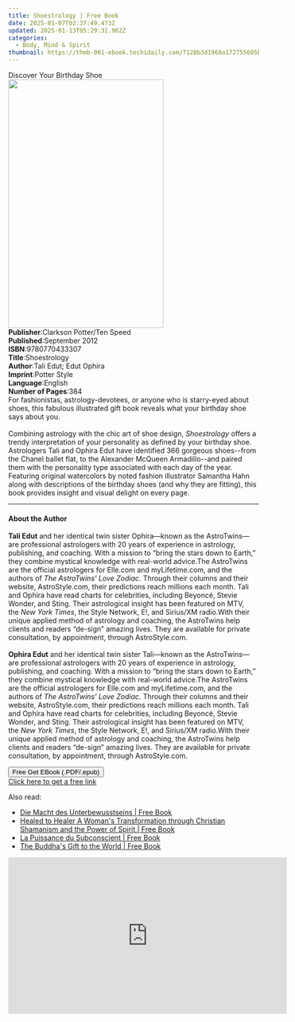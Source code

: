 ```yaml
---
title: Shoestrology | Free Book
date: 2025-01-07T02:37:49.473Z
updated: 2025-01-13T05:29:31.962Z
categories:
  - Body, Mind & Spirit
thumbnail: https://thmb-001-ebook.techidaily.com/7128b3d1968a172755695bdd99eeca442f0ea872fd0b8afd5646ce63611f7739.jpg
---
```

<main id="book-container">
  <div class="flex flex-col">
    <div class="book-brief flex-1 py-6 px-4 sm:p-6 md:py-10 md:px-8">
      <!-- brief-->
      <div class="book-brief-main">Discover Your Birthday Shoe</div>
    </div>
    <div
      class="book-meta-info flex-1 grid gap-4 col-start-1 col-end-3 row-start-1 sm:mb-6 sm:grid-cols-4 lg:gap-6 lg:col-start-2 lg:row-end-6 lg:row-span-6 lg:mb-0"
    >
      <div
        class="book-meta-info-left place-content-center mt-4 p-4 text-sm leading-6 col-start-2 col-span-2 dark:text-slate-400"
      >
        <img
          class="w-full h-500 object-cover rounded-lg sm:h-255 sm:col-span-2 lg:col-span-full"
          src="https://img-001-ebook.techidaily.com/72b407defc487ff9ab905e7607087f921ab348f5e393d06699526a770dd72a33.jpg"
          alt=""
          width="312"
          height="500"
        />
      </div>
      <div
        class="book-meta-info-right mt-2 col-start-1 row-start-2 col-span-3 self-center"
      >
        <!-- meta data  -->
        <div class="flex flex-col px-4 md:px-8">
          <div class="flex-1">
            <strong>Publisher</strong>:<span class="px-2"
              >Clarkson Potter/Ten Speed</span
            >
          </div>
          <div class="flex-1">
            <strong>Published</strong>:<span class="px-2">September 2012</span>
          </div>
          <div class="flex-1">
            <strong>ISBN</strong>:<span class="px-2">9780770433307</span>
          </div>
          <div class="flex-1">
            <strong>Title</strong>:<span class="px-2">Shoestrology</span>
          </div>
          <div class="flex-1">
            <strong>Author</strong>:<span class="px-2"
              >Tali Edut; Edut Ophira</span
            >
          </div>
          <div class="flex-1">
            <strong>Imprint</strong>:<span class="px-2">Potter Style</span>
          </div>
          <div class="flex-1">
            <strong>Language</strong>:<span class="px-2">English</span>
          </div>
          <div class="flex-1">
            <strong>Number of Pages</strong>:<span class="px-2">384</span>
          </div>
        </div>
      </div>
    </div>
    <div class="book-description flex-1 py-6 px-4 sm:p-6 md:py-10 md:px-8">
      <div class="book-description-main">
        <div accordion-content="" id="description">
          For fashionistas, astrology-devotees, or anyone who is starry-eyed
          about shoes, this fabulous illustrated gift book reveals what your
          birthday shoe says about you.<br />&nbsp;&nbsp;&nbsp;&nbsp;&nbsp;<br />Combining
          astrology with the chic art of shoe
          design,&nbsp;<i>Shoestrology</i>&nbsp;offers a trendy interpretation
          of your personality as defined by your birthday shoe. Astrologers Tali
          and Ophira Edut have identified 366 gorgeous shoes--from the Chanel
          ballet flat, to the Alexander McQueen Armadillo--and paired them with
          the personality type associated with each day of the year. Featuring
          original watercolors by noted fashion illustrator Samantha Hahn along
          with descriptions of the birthday shoes (and why they are fitting),
          this book provides insight and visual delight on every page.
        </div>
      </div>
    </div>
    <div class="book-excerpts flex-1 py-6 px-4 sm:p-6 md:py-10 md:px-8">
      <!-- excerpts-->
      <div class="book-excerpts-main">
        <hr />
        <h4 class="placeholder placeholder-heading">
          <span>About the Author</span>
        </h4>
        <p>
          <b>Tali Edut</b> and her identical twin sister Ophira—known as the
          AstroTwins—are professional astrologers with 20 years of experience in
          astrology, publishing, and coaching. With a mission to “bring the
          stars down to Earth,” they combine mystical knowledge with real-world
          advice.The AstroTwins are the official astrologers
          for&nbsp;Elle.com&nbsp;and&nbsp;myLifetime.com, and the authors
          of&nbsp;<i>The AstroTwins’ Love Zodiac</i>. Through their columns and
          their website, AstroStyle.com, their predictions reach millions each
          month. Tali and Ophira have read charts for celebrities, including
          Beyoncé, Stevie Wonder, and Sting. Their astrological insight has been
          featured on MTV, the&nbsp;<i>New York Times</i>, the Style Network,
          E!, and Sirius/XM radio.With their unique applied method of astrology
          and coaching, the AstroTwins help clients and readers “de-sign”
          amazing lives. They are available for private consultation, by
          appointment, through&nbsp;AstroStyle.com.<br /><br /><b>Ophira Edut</b
          >&nbsp;and her identical twin sister Tali—known as the AstroTwins—are
          professional astrologers with 20 years of experience in astrology,
          publishing, and coaching. With a mission to “bring the stars down to
          Earth,” they combine mystical knowledge with real-world advice.The
          AstroTwins are the official astrologers
          for&nbsp;Elle.com&nbsp;and&nbsp;myLifetime.com, and the authors
          of&nbsp;<i>The AstroTwins’ Love Zodiac</i>. Through their columns and
          their website, AstroStyle.com, their predictions reach millions each
          month. Tali and Ophira have read charts for celebrities, including
          Beyoncé, Stevie Wonder, and Sting. Their astrological insight has been
          featured on MTV, the&nbsp;<i>New York Times</i>, the Style Network,
          E!, and Sirius/XM radio.With their unique applied method of astrology
          and coaching, the AstroTwins help clients and readers “de-sign”
          amazing lives. They are available for private consultation, by
          appointment, through&nbsp;AstroStyle.com.
        </p>
      </div>
    </div>
    <div
      class="book-about-author flex-1 py-6 px-4 sm:p-6 md:py-10 md:px-8"
    ></div>
    <div class="book-free-get flex-1 py-6 px-4 sm:p-6 md:py-10 md:px-8">
      <button
        id="btn-free-get"
        class="bg-blue-500 hover:bg-blue-700 text-white font-bold py-2 px-4 rounded"
      >
        Free Get EBook (.PDF/.epub)
      </button>
      <div id="countdown-display" class="px-2 text-lg mt-2"></div>
      <a
        id="free-link"
        class="hidden bg-blue-500 hover:bg-blue-700 text-white font-bold py-2 px-4 rounded"
        href="https://www.ebooks.com/en-us/book/996175/shoestrology/tali-edut/"
        target="_blank"
        >Click here to get a free link</a
      >
    </div>
    <script>
      let countdownTime = 0;
      let countdownInterval = null;
      document
        .getElementById('btn-free-get')
        .addEventListener('click', startCountdown);
      function startCountdown() {
        countdownTime = new Date().getTime() + 60000 * 3;
        countdownInterval = setInterval(updateCountdown, 1000);
        document.getElementById('btn-free-get').disabled = true;
        document
          .getElementById('btn-free-get')
          .classList.add('bg-gray-500', 'cursor-not-allowed');
      }
      function updateCountdown() {
        let currentTime = new Date().getTime();
        let timeLeft = countdownTime - currentTime;
        let secondsLeft = Math.floor(timeLeft / 1000);
        document.getElementById('countdown-display').innerHTML =
          `Remaining time: ${secondsLeft} seconds.`;
        if (secondsLeft <= 0) {
          clearInterval(countdownInterval);
          document.getElementById('btn-free-get').classList.add('hidden');
          document.getElementById('free-link').classList.remove('hidden');
          document.getElementById('countdown-display').innerHTML = '';
        }
      }
    </script>
  </div>
</main>

<ins class="adsbygoogle"
      style="display:block"
      data-ad-client="ca-pub-7571918770474297"
      data-ad-slot="8358498916"
      data-ad-format="auto"
      data-full-width-responsive="true"></ins>
    

<span class="atpl-alsoreadstyle">Also read:</span>
<div><ul>
<li><a href="https://novels-ebooks.techidaily.com/211360565-9791223023846-die-macht-des-unterbewusstseins/"><u>Die Macht des Unterbewusstseins | Free Book</u></a></li>
<li><a href="https://novels-ebooks.techidaily.com/211360546-9798218435134-healed-to-healer-a-womans-transformation-through-christian-shamanism-and-the-power-of-spirit/"><u>Healed to Healer A Woman's Transformation through Christian Shamanism and the Power of Spirit | Free Book</u></a></li>
<li><a href="https://novels-ebooks.techidaily.com/211360563-9791223023464-la-puissance-du-subconscient/"><u>La Puissance du Subconscient | Free Book</u></a></li>
<li><a href="https://novels-ebooks.techidaily.com/211360137--the-buddhas-gift-to-the-world/"><u>The Buddha's Gift to the World | Free Book</u></a></li>
</ul></div>

<!-- affiliate ads begin -->
<iframe width="560" height="315" src="https://www.youtube.com/embed/MTb4xHzeQEk?si=9Sqq-gFWnHc8x3_P" title="YouTube video player" frameborder="0" allow="accelerometer; autoplay; clipboard-write; encrypted-media; gyroscope; picture-in-picture; web-share" referrerpolicy="strict-origin-when-cross-origin" allowfullscreen></iframe>
<!-- affiliate ads end -->

